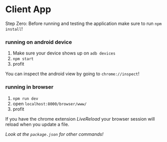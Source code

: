 # Client App

Step Zero: Before running and testing the application make sure to run `npm install`!

### running on android device
1. Make sure your device shows up on `adb devices`
2. `npm start`
3. profit  

You can inspect the android view by going to `chrome://inspect`!  

### running in browser
1. `npm run dev`
2. open `localhost:8000/browser/www/`
3. profit

If you have the chrome extension _LiveReload_ your browser session will reload when you update a file.  


_Look at the `package.json` for other commands!_  
